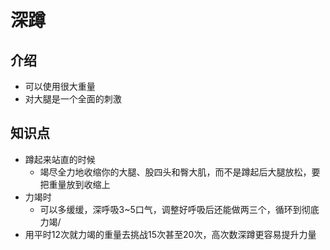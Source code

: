 # 深蹲

## 介绍

- 可以使用很大重量
- 对大腿是一个全面的刺激

## 知识点

- 蹲起来站直的时候
  - 竭尽全力地收缩你的大腿、股四头和臀大肌，而不是蹲起后大腿放松，要把重量放到收缩上
- 力竭时
  - 可以多缓缓，深呼吸3~5口气，调整好呼吸后还能做两三个，循环到彻底力竭/
- 用平时12次就力竭的重量去挑战15次甚至20次，高次数深蹲更容易提升力量